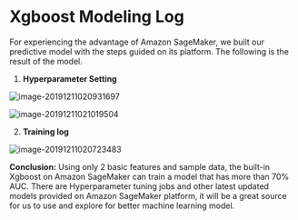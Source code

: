 # Xgboost Modeling Log



For experiencing the advantage of Amazon SageMaker, we built our predictive model with the steps guided on its platform. The following is the result of the model.



1. **Hyperparameter Setting**

![image-20191211020931697](C:\Users\olivi\AppData\Roaming\Typora\typora-user-images\image-20191211020931697.png)

![image-20191211021019504](C:\Users\olivi\AppData\Roaming\Typora\typora-user-images\image-20191211021019504.png)



2. **Training log**

![image-20191211020723483](C:\Users\olivi\AppData\Roaming\Typora\typora-user-images\image-20191211020723483.png)



**Conclusion:** Using only 2 basic features and sample data, the built-in Xgboost on Amazon SageMaker can train a model that has more than 70% AUC. There are Hyperparameter tuning jobs and other latest updated models provided on Amazon SageMaker platform, it will be a great source for us to use and explore for better machine learning model.